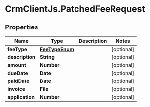 # CrmClientJs.PatchedFeeRequest

## Properties

Name | Type | Description | Notes
------------ | ------------- | ------------- | -------------
**feeType** | [**FeeTypeEnum**](FeeTypeEnum.md) |  | [optional] 
**description** | **String** |  | [optional] 
**amount** | **Number** |  | [optional] 
**dueDate** | **Date** |  | [optional] 
**paidDate** | **Date** |  | [optional] 
**invoice** | **File** |  | [optional] 
**application** | **Number** |  | [optional] 


